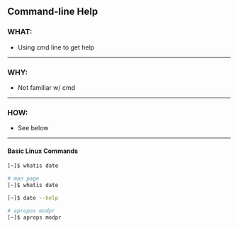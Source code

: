 ## Command-line Help ##

### WHAT: ###
- Using cmd line to get help
---

### WHY: ###
- Not familiar w/ cmd 
---

### HOW: ####
- See below
---

#### Basic Linux Commands ####

```bash
[~]$ whatis date

# man page
[~]$ whatis date

[~]$ date --help

# apropos modpr
[~]$ aprops modpr

```


